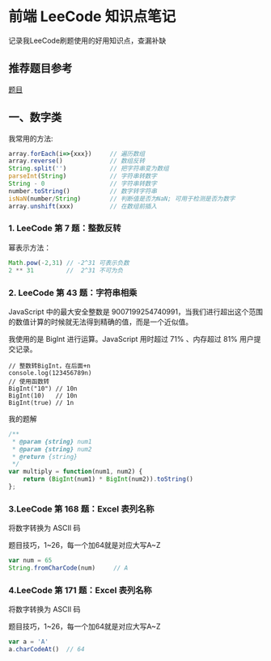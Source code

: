 # 前端 LeeCode 知识点笔记

记录我LeeCode刷题使用的好用知识点，查漏补缺

## 推荐题目参考

[题目](https://www.yuque.com/cuggz/interview/cmno8a)

## 一、数字类

我常用的方法:

```js
array.forEach(i=>{xxx})		// 遍历数组
array.reverse()				// 数组反转
String.split('')			// 把字符串变为数组
parseInt(String)			// 字符串转数字
String - 0                  // 字符串转数字
number.toString()			// 数字转字符串
isNaN(number/String)		// 判断值是否为NaN; 可用于检测是否为数字
array.unshift(xxx)  		// 在数组前插入
```

### 1. LeeCode 第 7 题：整数反转

幂表示方法：

```js
Math.pow(-2,31) // -2^31 可表示负数 
2 ** 31         //  2^31 不可为负
```

### 2. LeeCode 第 43 题：字符串相乘

JavaScript 中的最大安全整数是 9007199254740991，当我们进行超出这个范围的数值计算的时候就无法得到精确的值，而是一个近似值。

我使用的是 BigInt 进行运算。JavaScript 用时超过 71% 、内存超过 81%  用户提交记录。

```JS
// 整数转BigInt，在后面+n
console.log(123456789n)
// 使用函数转
BigInt("10") // 10n
BigInt(10)   // 10n
BigInt(true) // 1n
```

我的题解

```js
/**
 * @param {string} num1
 * @param {string} num2
 * @return {string}
 */
var multiply = function(num1, num2) {
    return (BigInt(num1) * BigInt(num2)).toString()
};
```

### 3.LeeCode 第 168 题：Excel 表列名称

将数字转换为 ASCII 码

题目技巧，1~26，每一个加64就是对应大写A~Z

```js
var num = 65
String.fromCharCode(num)     // A
```

### 4.LeeCode 第 171 题：Excel 表列名称

将数字转换为 ASCII 码

题目技巧，1~26，每一个加64就是对应大写A~Z

```js
var a = 'A'
a.charCodeAt()  // 64
```

